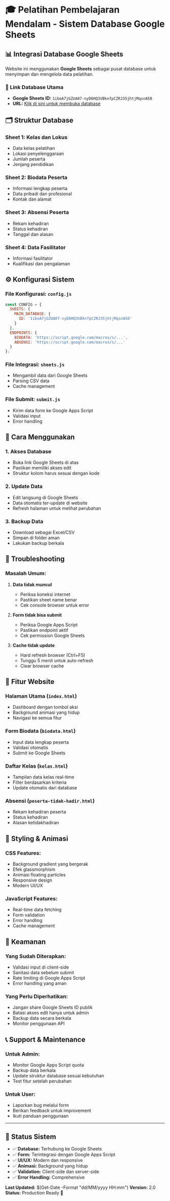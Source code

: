 # 🎓 Pelatihan Pembelajaran Mendalam - Sistem Database Google Sheets

## 📊 **Integrasi Database Google Sheets**

Website ini menggunakan **Google Sheets** sebagai pusat database untuk menyimpan dan mengelola data pelatihan.

### 🔗 **Link Database Utama**
- **Google Sheets ID:** `1iboA7jGZUA07-nyD8HQ3VBknfpCZRJ35jhtjMqsnA58`
- **URL:** [Klik di sini untuk membuka database](https://docs.google.com/spreadsheets/d/1iboA7jGZUA07-nyD8HQ3VBknfpCZRJ35jhtjMqsnA58/edit)

## 🗂️ **Struktur Database**

### **Sheet 1: Kelas dan Lokus**
- Data kelas pelatihan
- Lokasi penyelenggaraan
- Jumlah peserta
- Jenjang pendidikan

### **Sheet 2: Biodata Peserta**
- Informasi lengkap peserta
- Data pribadi dan profesional
- Kontak dan alamat

### **Sheet 3: Absensi Peserta**
- Rekam kehadiran
- Status kehadiran
- Tanggal dan alasan

### **Sheet 4: Data Fasilitator**
- Informasi fasilitator
- Kualifikasi dan pengalaman

## ⚙️ **Konfigurasi Sistem**

### **File Konfigurasi: `config.js`**
```javascript
const CONFIG = {
  SHEETS: {
    MAIN_DATABASE: {
      ID: '1iboA7jGZUA07-nyD8HQ3VBknfpCZRJ35jhtjMqsnA58'
    }
  },
  ENDPOINTS: {
    BIODATA: 'https://script.google.com/macros/s/...',
    ABSENSI: 'https://script.google.com/macros/s/...'
  }
};
```

### **File Integrasi: `sheets.js`**
- Mengambil data dari Google Sheets
- Parsing CSV data
- Cache management

### **File Submit: `submit.js`**
- Kirim data form ke Google Apps Script
- Validasi input
- Error handling

## 🚀 **Cara Menggunakan**

### **1. Akses Database**
- Buka link Google Sheets di atas
- Pastikan memiliki akses edit
- Struktur kolom harus sesuai dengan kode

### **2. Update Data**
- Edit langsung di Google Sheets
- Data otomatis ter-update di website
- Refresh halaman untuk melihat perubahan

### **3. Backup Data**
- Download sebagai Excel/CSV
- Simpan di folder aman
- Lakukan backup berkala

## 🔧 **Troubleshooting**

### **Masalah Umum:**
1. **Data tidak muncul**
   - Periksa koneksi internet
   - Pastikan sheet name benar
   - Cek console browser untuk error

2. **Form tidak bisa submit**
   - Periksa Google Apps Script
   - Pastikan endpoint aktif
   - Cek permission Google Sheets

3. **Cache tidak update**
   - Hard refresh browser (Ctrl+F5)
   - Tunggu 5 menit untuk auto-refresh
   - Clear browser cache

## 📱 **Fitur Website**

### **Halaman Utama (`index.html`)**
- Dashboard dengan tombol aksi
- Background animasi yang hidup
- Navigasi ke semua fitur

### **Form Biodata (`biodata.html`)**
- Input data lengkap peserta
- Validasi otomatis
- Submit ke Google Sheets

### **Daftar Kelas (`kelas.html`)**
- Tampilan data kelas real-time
- Filter berdasarkan kriteria
- Update otomatis dari database

### **Absensi (`peserta-tidak-hadir.html`)**
- Rekam kehadiran peserta
- Status kehadiran
- Alasan ketidakhadiran

## 🎨 **Styling & Animasi**

### **CSS Features:**
- Background gradient yang bergerak
- Efek glassmorphism
- Animasi floating particles
- Responsive design
- Modern UI/UX

### **JavaScript Features:**
- Real-time data fetching
- Form validation
- Error handling
- Cache management

## 🔐 **Keamanan**

### **Yang Sudah Diterapkan:**
- Validasi input di client-side
- Sanitasi data sebelum submit
- Rate limiting di Google Apps Script
- Error handling yang aman

### **Yang Perlu Diperhatikan:**
- Jangan share Google Sheets ID publik
- Batasi akses edit hanya untuk admin
- Backup data secara berkala
- Monitor penggunaan API

## 📞 **Support & Maintenance**

### **Untuk Admin:**
- Monitor Google Apps Script quota
- Backup data berkala
- Update struktur database sesuai kebutuhan
- Test fitur setelah perubahan

### **Untuk User:**
- Laporkan bug melalui form
- Berikan feedback untuk improvement
- Ikuti panduan penggunaan

---

## 🎯 **Status Sistem**

- ✅ **Database:** Terhubung ke Google Sheets
- ✅ **Form:** Terintegrasi dengan Google Apps Script
- ✅ **UI/UX:** Modern dan responsive
- ✅ **Animasi:** Background yang hidup
- ✅ **Validation:** Client-side dan server-side
- ✅ **Error Handling:** Comprehensive

**Last Updated:** $(Get-Date -Format "dd/MM/yyyy HH:mm")
**Version:** 2.0
**Status:** Production Ready 🚀